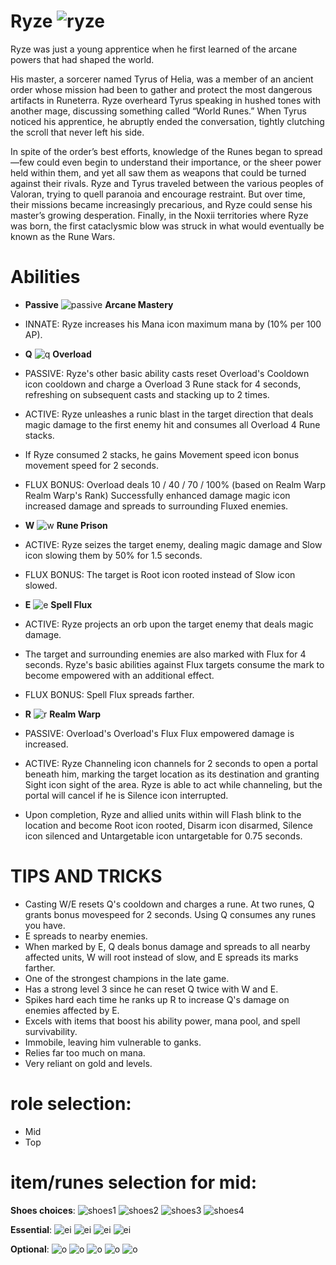 # Ryze ![ryze](https://static.wikia.nocookie.net/leagueoflegends/images/2/23/Ryze_OriginalSquare.png/revision/latest/scale-to-width-down/42?cb=20160630224634)

Ryze was just a young apprentice when he first learned of the arcane powers that had shaped the world.

His master, a sorcerer named Tyrus of Helia, was a member of an ancient order whose mission had been to gather and protect the most dangerous artifacts in Runeterra. Ryze overheard Tyrus speaking in hushed tones with another mage, discussing something called “World Runes.” When Tyrus noticed his apprentice, he abruptly ended the conversation, tightly clutching the scroll that never left his side.

In spite of the order’s best efforts, knowledge of the Runes began to spread—few could even begin to understand their importance, or the sheer power held within them, and yet all saw them as weapons that could be turned against their rivals. Ryze and Tyrus traveled between the various peoples of Valoran, trying to quell paranoia and encourage restraint. But over time, their missions became increasingly precarious, and Ryze could sense his master’s growing desperation. Finally, in the Noxii territories where Ryze was born, the first cataclysmic blow was struck in what would eventually be known as the Rune Wars.

# Abilities
- **Passive** ![passive](https://static.wikia.nocookie.net/leagueoflegends/images/d/d2/Ryze_Arcane_Mastery.png/revision/latest?cb=20240813154444) **Arcane Mastery** 
- INNATE: Ryze increases his Mana icon maximum mana by (10% per 100 AP).
  
- **Q** ![q](https://static.wikia.nocookie.net/leagueoflegends/images/8/89/Ryze_Overload.png/revision/latest?cb=20240813155121) **Overload**
- PASSIVE: Ryze's other basic ability casts reset Overload's Cooldown icon cooldown and charge a Overload 3 Rune stack for 4 seconds, refreshing on subsequent casts and stacking up to 2 times.
- ACTIVE: Ryze unleashes a runic blast in the target direction that deals magic damage to the first enemy hit and consumes all Overload 4 Rune stacks.
- If Ryze consumed 2 stacks, he gains Movement speed icon bonus movement speed for 2 seconds.
- FLUX BONUS: Overload deals 10 / 40 / 70 / 100% (based on Realm Warp Realm Warp's Rank) Successfully enhanced damage magic icon increased damage and spreads to surrounding Fluxed enemies.
  
- **W** ![w](https://static.wikia.nocookie.net/leagueoflegends/images/0/07/Ryze_Rune_Prison.png/revision/latest?cb=20240813155215) **Rune Prison**
- ACTIVE: Ryze seizes the target enemy, dealing magic damage and Slow icon slowing them by 50% for 1.5 seconds.
- FLUX BONUS: The target is Root icon rooted instead of Slow icon slowed.
  
- **E** ![e](https://static.wikia.nocookie.net/leagueoflegends/images/c/ce/Ryze_Spell_Flux.png/revision/latest?cb=20240813155231) **Spell Flux**
- ACTIVE: Ryze projects an orb upon the target enemy that deals magic damage.
- The target and surrounding enemies are also marked with Flux for 4 seconds. Ryze's basic abilities against Flux targets consume the mark to become empowered with an additional effect.
- FLUX BONUS: Spell Flux spreads farther.
  
- **R** ![r](https://static.wikia.nocookie.net/leagueoflegends/images/c/cb/Ryze_Realm_Warp.png/revision/latest?cb=20240813155205) **Realm Warp**
- PASSIVE: Overload's Overload's Flux Flux empowered damage is increased.
- ACTIVE: Ryze Channeling icon channels for 2 seconds to open a portal beneath him, marking the target location as its destination and granting Sight icon sight of the area. Ryze is able to act while channeling, but the portal will cancel if he is Silence icon interrupted.
- Upon completion, Ryze and allied units within will Flash blink to the location and become Root icon rooted, Disarm icon disarmed, Silence icon silenced and Untargetable icon untargetable for 0.75 seconds.

# TIPS AND TRICKS

- Casting W/E resets Q's cooldown and charges a rune. At two runes, Q grants bonus movespeed for 2 seconds. Using Q consumes any runes you have.
- E spreads to nearby enemies.
- When marked by E, Q deals bonus damage and spreads to all nearby affected units, W will root instead of slow, and E spreads its marks farther.
- One of the strongest champions in the late game.
- Has a strong level 3 since he can reset Q twice with W and E.
- Spikes hard each time he ranks up R to increase Q's damage on enemies affected by E.
- Excels with items that boost his ability power, mana pool, and spell survivability.
- Immobile, leaving him vulnerable to ganks.
- Relies far too much on mana.
- Very reliant on gold and levels.

# role selection:
- Mid
- Top

# item/runes selection for mid:
**Shoes choices**:
![shoes1](https://static.wikia.nocookie.net/leagueoflegends/images/6/60/Sorcerer%27s_Shoes_item.png/revision/latest/scale-to-width-down/40?cb=20201118210136)
![shoes2](https://static.wikia.nocookie.net/leagueoflegends/images/b/be/Plated_Steelcaps_item.png/revision/latest/scale-to-width-down/40?cb=20201029223540)
![shoes3](https://static.wikia.nocookie.net/leagueoflegends/images/9/96/Mercury%27s_Treads_item.png/revision/latest/scale-to-width-down/40?cb=20201027211544)
![shoes4](https://static.wikia.nocookie.net/leagueoflegends/images/1/14/Ionian_Boots_of_Lucidity_item.png/revision/latest/scale-to-width-down/40?cb=20201029200352)

**Essential**:
![ei](https://static.wikia.nocookie.net/leagueoflegends/images/4/47/Archangel%27s_Staff_item.png/revision/latest/scale-to-width-down/40?cb=20201027192425)
![ei](https://static.wikia.nocookie.net/leagueoflegends/images/8/8c/Rod_of_Ages_item.png/revision/latest/scale-to-width-down/40?cb=20221020150244)
![ei](https://static.wikia.nocookie.net/leagueoflegends/images/c/c5/Rabadon%27s_Deathcap_item.png/revision/latest/scale-to-width-down/40?cb=20201118205704)
![ei](https://static.wikia.nocookie.net/leagueoflegends/images/6/65/Void_Staff_item.png/revision/latest/scale-to-width-down/40?cb=20221019173839)

**Optional**:
![o](https://static.wikia.nocookie.net/leagueoflegends/images/8/8f/Abyssal_Mask_item.png/revision/latest/scale-to-width-down/40?cb=20221019161205)
![o](https://static.wikia.nocookie.net/leagueoflegends/images/0/03/Banshee%27s_Veil_item.png/revision/latest/scale-to-width-down/40?cb=20240915030006)
![o](https://static.wikia.nocookie.net/leagueoflegends/images/7/73/Cosmic_Drive_item.png/revision/latest/scale-to-width-down/40?cb=20201118202910)
![o](https://static.wikia.nocookie.net/leagueoflegends/images/b/b2/Cryptbloom_item.png/revision/latest/scale-to-width-down/40?cb=20231207052436)
![o]()
